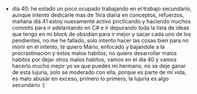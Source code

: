 - día 40: he estado un poco ocupado trabajando en el trabajo secundario, aunque intento dedicarle mas de 1hra diaria en conceptos, refuerzos, mañana díá 41 estoy nuevamente activo pricticando y haciendo muchos commits para ir adelantando en C# e ir depurando toda la lista de ideas que tengo en mi block de obsidian para ir mejor y sacar cada uno de los pendientes, no me he fallado, solo intento hacer las cosas bien para no morir en el intento, te quiero Mario, enfocado y bajandole a la procrastinación y estos malos habitos, no quiero desarrollar malos habitos por dejar otros malos habitos, vamos en el día 40 y vamos hacerlo mucho mejor yo se que puedes mi hermano, no se deje ganar de esta lujuria, solo se moderado con ella, porque es parte de mi vida, es malo abusar en exceso, primero lo primero, la lujuria es algo secundario :)
